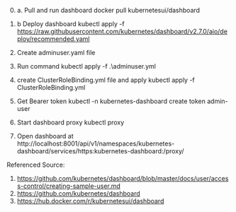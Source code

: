 0. a. Pull and run dashboard 
docker pull kubernetesui/dashboard

0. b Deploy dashboard 
    kubectl apply -f https://raw.githubusercontent.com/kubernetes/dashboard/v2.7.0/aio/deploy/recommended.yaml

1. Create adminuser.yaml file

2. Run command 
   kubectl apply -f .\adminuser.yml

3. create ClusterRoleBinding.yml file and apply
    kubectl apply -f ClusterRoleBinding.yml

4. Get Bearer token 
    kubectl -n kubernetes-dashboard create token admin-user

5. Start dashboard proxy
    kubectl proxy

6. Open dashboard at 
http://localhost:8001/api/v1/namespaces/kubernetes-dashboard/services/https:kubernetes-dashboard:/proxy/


Referenced Source: 
1. https://github.com/kubernetes/dashboard/blob/master/docs/user/access-control/creating-sample-user.md
2. https://github.com/kubernetes/dashboard
3. https://hub.docker.com/r/kubernetesui/dashboard
